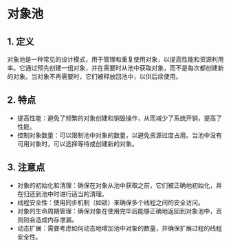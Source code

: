 # 对象池

## 1. 定义

对象池是一种常见的设计模式，用于管理和重复使用对象，以提高性能和资源利用率。它通过预先创建一组对象，并在需要时从池中获取对象，而不是每次都创建新的对象。当对象不再需要时，它们被释放回池中，以供后续使用。

## 2. 特点

- 提高性能：避免了频繁的对象创建和销毁操作，从而减少了系统开销，提高了性能。
- 控制对象数量：可以限制池中对象的数量，以避免资源过度占用。当池中没有可用对象时，可以选择等待或创建新的对象。

## 3. 注意点

- 对象的初始化和清理：确保在对象从池中获取之前，它们被正确地初始化，并在归还到池中时进行适当的清理。
- 线程安全性：使用同步机制（如锁）来确保多个线程之间的安全访问。
- 对象的生命周期管理：确保对象在使用完毕后能够正确地返回到对象池中，否则则会造成内存泄漏。
- 动态扩展：需要考虑如何动态地增加池中对象的数量，并确保扩展过程的线程安全性。